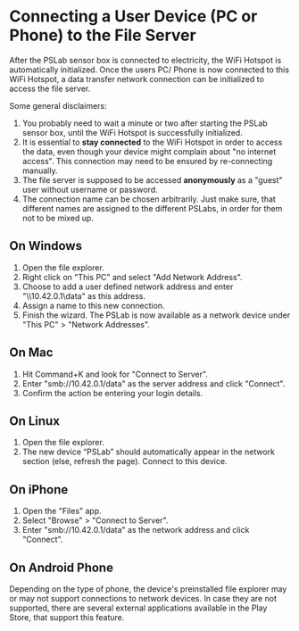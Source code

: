# Connecting a User Device (PC or Phone) to the File Server 

After the PSLab sensor box is connected to electricity, the WiFi Hotspot is automatically initialized. Once the users PC/ Phone is now connected to this WiFi Hotspot, a data transfer network connection can be initialized to access the file server.

Some general disclaimers:
1. You probably need to wait a minute or two after starting the PSLab sensor box, until the WiFi Hotspot is successfully initialized.
2. It is essential to **stay connected** to the WiFi Hotspot in order to access the data, even though your device might complain about "no internet access". This connection may need to be ensured by re-connecting manually.
3. The file server is supposed to be accessed **anonymously** as a "guest" user without username or password.
4. The connection name can be chosen arbitrarily. Just make sure, that different names are assigned to the different PSLabs, in order for them not to be mixed up.

## On Windows
1. Open the file explorer.
2. Right click on "This PC" and select "Add Network Address".
3. Choose to add a user defined network address and enter "\\\\10.42.0.1\data" as this address.
4. Assign a name to this new connection.
5. Finish the wizard. The PSLab is now available as a network device under "This PC" > "Network Addresses".

## On Mac

1. Hit Command+K and look for "Connect to Server".
2. Enter "smb://10.42.0.1/data" as the server address and click "Connect".
3. Confirm the action be entering your login details.

## On Linux

1. Open the file explorer.
2. The new device “PSLab” should automatically appear in the network section (else, refresh the page). Connect to this device.

## On iPhone

1. Open the "Files" app.
2. Select "Browse" > "Connect to Server".
3. Enter "smb://10.42.0.1/data" as the network address and click "Connect".

## On Android Phone

Depending on the type of phone, the device's preinstalled file explorer may or may not support connections to network devices. In case they are not supported, there are several external applications available in the Play Store, that support this feature. 